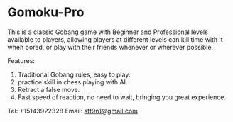 # Gomoku-Pro

This is a classic Gobang game with Beginner and Professional  levels available to players, allowing players at different levels can kill time with it when bored, or play with their friends whenever or wherever possible.

Features:
1) Traditional Gobang rules, easy to play.
2) practice skill in chess playing with AI.
3) Retract a false move.
4) Fast speed of reaction, no need to wait, bringing you great experience.

Tel: +15143922328
Email:  stt9n1@gmail.com
